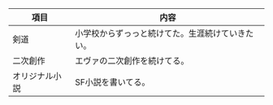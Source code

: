 | 項目 | 内容 |
|------|------|
| 剣道 | 小学校からずっっと続けてた。生涯続けていきたい。 |
| 二次創作 | エヴァの二次創作を続けてる。 |
| オリジナル小説 | SF小説を書いてる。 |
